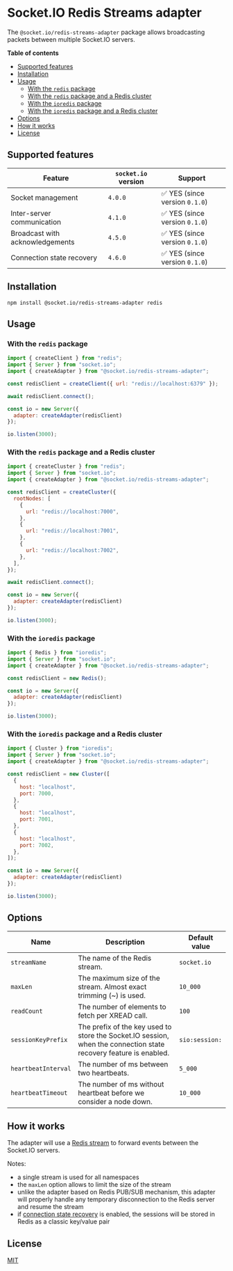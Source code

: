 # Socket.IO Redis Streams adapter

The `@socket.io/redis-streams-adapter` package allows broadcasting packets between multiple Socket.IO servers.

**Table of contents**

- [Supported features](#supported-features)
- [Installation](#installation)
- [Usage](#usage)
  - [With the `redis` package](#with-the-redis-package)
  - [With the `redis` package and a Redis cluster](#with-the-redis-package-and-a-redis-cluster)
  - [With the `ioredis` package](#with-the-ioredis-package)
  - [With the `ioredis` package and a Redis cluster](#with-the-ioredis-package-and-a-redis-cluster)
- [Options](#options)
- [How it works](#how-it-works)
- [License](#license)

## Supported features

| Feature                         | `socket.io` version | Support                                        |
|---------------------------------|---------------------|------------------------------------------------|
| Socket management               | `4.0.0`             | :white_check_mark: YES (since version `0.1.0`) |
| Inter-server communication      | `4.1.0`             | :white_check_mark: YES (since version `0.1.0`) |
| Broadcast with acknowledgements | `4.5.0`             | :white_check_mark: YES (since version `0.1.0`) |
| Connection state recovery       | `4.6.0`             | :white_check_mark: YES (since version `0.1.0`) |

## Installation

```
npm install @socket.io/redis-streams-adapter redis
```

## Usage

### With the `redis` package

```js
import { createClient } from "redis";
import { Server } from "socket.io";
import { createAdapter } from "@socket.io/redis-streams-adapter";

const redisClient = createClient({ url: "redis://localhost:6379" });

await redisClient.connect();

const io = new Server({
  adapter: createAdapter(redisClient)
});

io.listen(3000);
```

### With the `redis` package and a Redis cluster

```js
import { createCluster } from "redis";
import { Server } from "socket.io";
import { createAdapter } from "@socket.io/redis-streams-adapter";

const redisClient = createCluster({
  rootNodes: [
    {
      url: "redis://localhost:7000",
    },
    {
      url: "redis://localhost:7001",
    },
    {
      url: "redis://localhost:7002",
    },
  ],
});

await redisClient.connect();

const io = new Server({
  adapter: createAdapter(redisClient)
});

io.listen(3000);
```

### With the `ioredis` package

```js
import { Redis } from "ioredis";
import { Server } from "socket.io";
import { createAdapter } from "@socket.io/redis-streams-adapter";

const redisClient = new Redis();

const io = new Server({
  adapter: createAdapter(redisClient)
});

io.listen(3000);
```

### With the `ioredis` package and a Redis cluster

```js
import { Cluster } from "ioredis";
import { Server } from "socket.io";
import { createAdapter } from "@socket.io/redis-streams-adapter";

const redisClient = new Cluster([
  {
    host: "localhost",
    port: 7000,
  },
  {
    host: "localhost",
    port: 7001,
  },
  {
    host: "localhost",
    port: 7002,
  },
]);

const io = new Server({
  adapter: createAdapter(redisClient)
});

io.listen(3000);
```

## Options

| Name                | Description                                                                                                       | Default value  |
|---------------------|-------------------------------------------------------------------------------------------------------------------|----------------|
| `streamName`        | The name of the Redis stream.                                                                                     | `socket.io`    |
| `maxLen`            | The maximum size of the stream. Almost exact trimming (~) is used.                                                | `10_000`       |
| `readCount`         | The number of elements to fetch per XREAD call.                                                                   | `100`          |
| `sessionKeyPrefix`  | The prefix of the key used to store the Socket.IO session, when the connection state recovery feature is enabled. | `sio:session:` |
| `heartbeatInterval` | The number of ms between two heartbeats.                                                                          | `5_000`        |
| `heartbeatTimeout`  | The number of ms without heartbeat before we consider a node down.                                                | `10_000`       |

## How it works

The adapter will use a [Redis stream](https://redis.io/docs/data-types/streams/) to forward events between the Socket.IO servers.

Notes:

- a single stream is used for all namespaces
- the `maxLen` option allows to limit the size of the stream
- unlike the adapter based on Redis PUB/SUB mechanism, this adapter will properly handle any temporary disconnection to the Redis server and resume the stream
- if [connection state recovery](https://socket.io/docs/v4/connection-state-recovery) is enabled, the sessions will be stored in Redis as a classic key/value pair

## License

[MIT](LICENSE)
